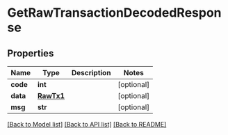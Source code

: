 # GetRawTransactionDecodedResponse

## Properties
Name | Type | Description | Notes
------------ | ------------- | ------------- | -------------
**code** | **int** |  | [optional] 
**data** | [**RawTx1**](RawTx1.md) |  | [optional] 
**msg** | **str** |  | [optional] 

[[Back to Model list]](../README.md#documentation-for-models) [[Back to API list]](../README.md#documentation-for-api-endpoints) [[Back to README]](../README.md)

